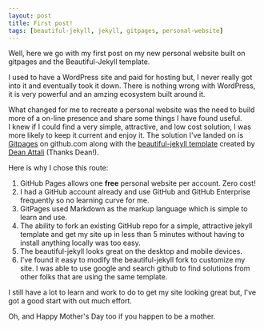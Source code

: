 ```yaml
---
layout: post
title: First post!
tags: [beautiful-jekyll, jekyll, gitpages, personal-website]
---
```


Well, here we go with my first post on my new personal website built on gitpages and the Beautiful-Jekyll template.

I used to have a WordPress site and paid for hosting but, I never really got into it and eventually took it down.  There is nothing wrong with WordPress, it is very powerful and an amzing ecosystem built around it.

What changed for me to recreate a personal website was the need to build more of a on-line presence and share some things I have found useful.  
I knew if I could find a very simple, attractive, and low cost solution, I was more likely to keep it current and enjoy it.
The solution I've landed on is [Gitpages](https://pages.github.com/) on github.com along with the [beautiful-jekyll template](https://github.com/daattali/beautiful-jekyll) created by [Dean Attali](http://deanattali.com/) (Thanks Dean!).

Here is why I chose this route:
1. GitHub Pages allows one **free** personal website per account. Zero cost!
2. I had a GitHub account already and use GitHub and GitHub Enterprise frequently so no learning curve for me.
3. GitPages used Markdown as the markup language which is simple to learn and use.
4. The ability to fork an existing GitHub repo for a simple, attractive jekyll template and get my site up in less than 5 minutes without having to install anything locally was too easy.
5. The beautiful-jekyll looks great on the desktop and mobile devices.
6. I've found it easy to modify the beautiful-jekyll fork to customize my site.  I was able to use google and search github to find solutions from other folks that are using the same template.

I still have a lot to learn and work to do to get my site looking great but, I've got a good start with out much effort.

Oh, and Happy Mother's Day too if you happen to be a mother.
